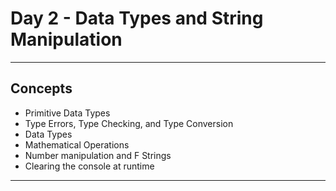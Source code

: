 # Day 2 - Data Types and String Manipulation
___

## Concepts

- Primitive Data Types
- Type Errors, Type Checking, and Type Conversion
- Data Types
- Mathematical Operations
- Number manipulation and F Strings
- Clearing the console at runtime
___